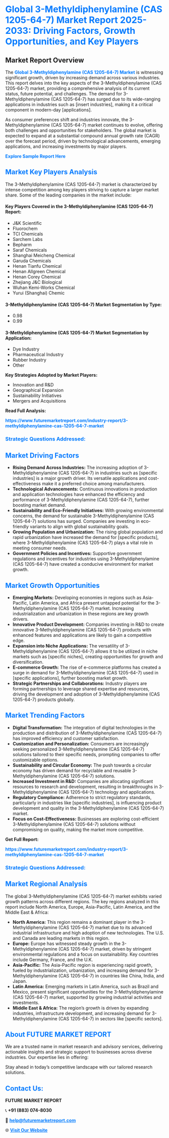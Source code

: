 <h1 style="color: #007BFF;">Global 3-Methyldiphenylamine (CAS 1205-64-7) Market Report 2025-2033: Driving Factors, Growth Opportunities, and Key Players</h1>

<section id="overview">
<h2>Market Report Overview</h2>
<p>The <a href="https://www.futuremarketreport.com/industry-report/3-methyldiphenylamine-cas-1205-64-7-market" style="color: #007BFF; text-decoration: none;"><strong>Global 3-Methyldiphenylamine (CAS 1205-64-7) Market</strong></a> is witnessing significant growth, driven by increasing demand across various industries. This report delves into the key aspects of the 3-Methyldiphenylamine (CAS 1205-64-7) market, providing a comprehensive analysis of its current status, future potential, and challenges. The demand for 3-Methyldiphenylamine (CAS 1205-64-7) has surged due to its wide-ranging applications in industries such as [insert industries], making it a critical component in modern-day [applications].</p>
<p>As consumer preferences shift and industries innovate, the 3-Methyldiphenylamine (CAS 1205-64-7) market continues to evolve, offering both challenges and opportunities for stakeholders. The global market is expected to expand at a substantial compound annual growth rate (CAGR) over the forecast period, driven by technological advancements, emerging applications, and increasing investments by major players.</p>
</section>

<section id="overview">
<p><a href="https://www.futuremarketreport.com/request-sample/reportId=58820" style="color: #007BFF; text-decoration: none;"><strong>Explore Sample Report Here</strong></a></p>
</section>

<section id="key-players">
<h2 style="color: #007BFF;">Market Key Players Analysis</h2>
<p>The 3-Methyldiphenylamine (CAS 1205-64-7) market is characterized by intense competition among key players striving to capture a larger market share. Some of the leading companies in the market include:</p>
<h4>Key Players Covered in the 3-Methyldiphenylamine (CAS 1205-64-7) Report:</h4>
<ul><li>J&amp;K Scientific</li><li>Fluorochem</li><li>TCI Chemicals</li><li>Sarchem Labs</li><li>Bepharm</li><li>Saraf Chemicals</li><li>Shanghai Meicheng Chemical</li><li>Garuda Chemicals</li><li>Henan Tianfu Chemical</li><li>Henan Allgreen Chemical</li><li>Henan Corey Chemical</li><li>Zhejiang J&amp;C Biological</li><li>Wuhan Kemi-Works Chemical</li><li>Yurui (Shanghai) Chemic</li></ul>
<h4>3-Methyldiphenylamine (CAS 1205-64-7) Market Segmentation by Type:</h4>
<ul><li>0.98</li><li>0.99</li></ul>

<h4>3-Methyldiphenylamine (CAS 1205-64-7) Market Segmentation by Application:</h4>
<ul><li>Dye Industry</li><li>Pharmaceutical Industry</li><li>Rubber Industry</li><li>Other</li></ul>
<p><strong>Key Strategies Adopted by Market Players:</strong></p>
<ul>
<li>Innovation and R&D</li>
<li>Geographical Expansion</li>
<li>Sustainability Initiatives</li>
<li>Mergers and Acquisitions</li>
</ul>
</section>

<section>
<p><strong>Read Full Analysis: </strong></p><a href="https://www.futuremarketreport.com/industry-report/3-methyldiphenylamine-cas-1205-64-7-market" style="color: #007BFF; text-decoration: none;"><strong>https://www.futuremarketreport.com/industry-report/3-methyldiphenylamine-cas-1205-64-7-market</strong></a>
<h3 style="color: #007BFF;">Strategic Questions Addressed:</h3>
</section>

<section id="driving-factors">
<h2 style="color: #007BFF;">Market Driving Factors</h2>
<ul>
<li><strong>Rising Demand Across Industries:</strong> The increasing adoption of 3-Methyldiphenylamine (CAS 1205-64-7) in industries such as [specific industries] is a major growth driver. Its versatile applications and cost-effectiveness make it a preferred choice among manufacturers.</li>
<li><strong>Technological Advancements:</strong> Continuous innovations in production and application technologies have enhanced the efficiency and performance of 3-Methyldiphenylamine (CAS 1205-64-7), further boosting market demand.</li>
<li><strong>Sustainability and Eco-Friendly Initiatives:</strong> With growing environmental concerns, the demand for sustainable 3-Methyldiphenylamine (CAS 1205-64-7) solutions has surged. Companies are investing in eco-friendly variants to align with global sustainability goals.</li>
<li><strong>Growing Population and Urbanization:</strong> The rising global population and rapid urbanization have increased the demand for [specific products], where 3-Methyldiphenylamine (CAS 1205-64-7) plays a vital role in meeting consumer needs.</li>
<li><strong>Government Policies and Incentives:</strong> Supportive government regulations and incentives for industries using 3-Methyldiphenylamine (CAS 1205-64-7) have created a conducive environment for market growth.</li>
</ul>
</section>

<section id="growth-opportunities">
<h2 style="color: #007BFF;">Market Growth Opportunities</h2>
<ul>
<li><strong>Emerging Markets:</strong> Developing economies in regions such as Asia-Pacific, Latin America, and Africa present untapped potential for the 3-Methyldiphenylamine (CAS 1205-64-7) market. Increasing industrialization and urbanization in these regions are key growth drivers.</li>
<li><strong>Innovative Product Development:</strong> Companies investing in R&D to create innovative 3-Methyldiphenylamine (CAS 1205-64-7) products with enhanced features and applications are likely to gain a competitive edge.</li>
<li><strong>Expansion into Niche Applications:</strong> The versatility of 3-Methyldiphenylamine (CAS 1205-64-7) allows it to be utilized in niche markets such as [specific niches], creating opportunities for growth and diversification.</li>
<li><strong>E-commerce Growth:</strong> The rise of e-commerce platforms has created a surge in demand for 3-Methyldiphenylamine (CAS 1205-64-7) used in [specific applications], further boosting market growth.</li>
<li><strong>Strategic Partnerships and Collaborations:</strong> Industry players are forming partnerships to leverage shared expertise and resources, driving the development and adoption of 3-Methyldiphenylamine (CAS 1205-64-7) products globally.</li>
</ul>
</section>

<section id="trending-factors">
<h2 style="color: #007BFF;">Market Trending Factors</h2>
<ul>
<li><strong>Digital Transformation:</strong> The integration of digital technologies in the production and distribution of 3-Methyldiphenylamine (CAS 1205-64-7) has improved efficiency and customer satisfaction.</li>
<li><strong>Customization and Personalization:</strong> Consumers are increasingly seeking personalized 3-Methyldiphenylamine (CAS 1205-64-7) solutions tailored to their specific needs, prompting companies to offer customizable options.</li>
<li><strong>Sustainability and Circular Economy:</strong> The push towards a circular economy has driven demand for recyclable and reusable 3-Methyldiphenylamine (CAS 1205-64-7) solutions.</li>
<li><strong>Increased Investment in R&D:</strong> Companies are allocating significant resources to research and development, resulting in breakthroughs in 3-Methyldiphenylamine (CAS 1205-64-7) technology and applications.</li>
<li><strong>Regulatory Compliance:</strong> Adherence to strict regulatory standards, particularly in industries like [specific industries], is influencing product development and quality in the 3-Methyldiphenylamine (CAS 1205-64-7) market.</li>
<li><strong>Focus on Cost-Effectiveness:</strong> Businesses are exploring cost-efficient 3-Methyldiphenylamine (CAS 1205-64-7) solutions without compromising on quality, making the market more competitive.</li>
</ul>
</section>

<section>
<p><strong>Get Full Report: </strong></p><a href="https://www.futuremarketreport.com/industry-report/3-methyldiphenylamine-cas-1205-64-7-market" style="color: #007BFF; text-decoration: none;"><strong>https://www.futuremarketreport.com/industry-report/3-methyldiphenylamine-cas-1205-64-7-market</strong></a>
<h3 style="color: #007BFF;">Strategic Questions Addressed:</h3>
</section>


<section id="regional-analysis">
<h2 style="color: #007BFF;">Market Regional Analysis</h2>
<p>The global 3-Methyldiphenylamine (CAS 1205-64-7) market exhibits varied growth patterns across different regions. The key regions analyzed in this report include North America, Europe, Asia-Pacific, Latin America, and the Middle East & Africa:</p>
<ul>
<li><strong>North America:</strong> This region remains a dominant player in the 3-Methyldiphenylamine (CAS 1205-64-7) market due to its advanced industrial infrastructure and high adoption of new technologies. The U.S. and Canada are leading markets in this region.</li>
<li><strong>Europe:</strong> Europe has witnessed steady growth in the 3-Methyldiphenylamine (CAS 1205-64-7) market, driven by stringent environmental regulations and a focus on sustainability. Key countries include Germany, France, and the U.K.</li>
<li><strong>Asia-Pacific:</strong> The Asia-Pacific region is experiencing rapid growth, fueled by industrialization, urbanization, and increasing demand for 3-Methyldiphenylamine (CAS 1205-64-7) in countries like China, India, and Japan.</li>
<li><strong>Latin America:</strong> Emerging markets in Latin America, such as Brazil and Mexico, present significant opportunities for the 3-Methyldiphenylamine (CAS 1205-64-7) market, supported by growing industrial activities and investments.</li>
<li><strong>Middle East & Africa:</strong> The region’s growth is driven by expanding industries, infrastructure development, and increasing demand for 3-Methyldiphenylamine (CAS 1205-64-7) in sectors like [specific sectors].</li>
</ul>
</section>

<footer>
<h2 style="color: #007BFF;">About FUTURE MARKET REPORT</h2>
<p>We are a trusted name in market research and advisory services, delivering actionable insights and strategic support to businesses across diverse industries. Our expertise lies in offering:</p>

<p>Stay ahead in today’s competitive landscape with our tailored research solutions.</p>

<h2 style="color: #007BFF;">Contact Us:</h2>
<p><strong>FUTURE MARKET REPORT</strong></p>
<p>📞 <strong>+91 (883) 074-8030</strong></p>
<p>📧 <strong><a href="mailto:help@futuremarketreport.com" style="color: #007BFF;">help@futuremarketreport.com</a></strong></p>
<p>🌐 <strong><a href="https://www.futuremarketreport.com/" style="color: #007BFF;">Visit Our Website</a></strong></p>
</footer>